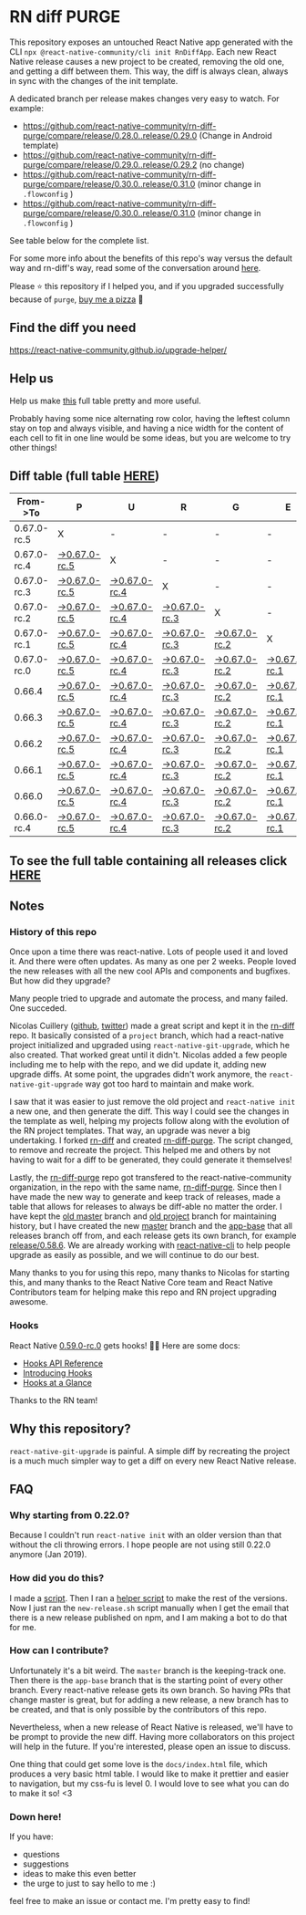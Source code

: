 # RN diff PURGE

This repository exposes an untouched React Native app generated with the CLI
`npx @react-native-community/cli init RnDiffApp`. Each new React Native release causes a new project to be created, removing the old one, and getting a diff between them. This way, the diff is always clean, always in sync with the changes of the init template.

A dedicated branch per release makes changes very easy
to watch. For example:

* https://github.com/react-native-community/rn-diff-purge/compare/release/0.28.0..release/0.29.0
(Change in Android template)
* https://github.com/react-native-community/rn-diff-purge/compare/release/0.29.0..release/0.29.2
(no change)
* https://github.com/react-native-community/rn-diff-purge/compare/release/0.30.0..release/0.31.0
(minor change in `.flowconfig` )
* https://github.com/react-native-community/rn-diff-purge/compare/release/0.30.0..release/0.31.0
(minor change in `.flowconfig` )

See table below for the complete list.

For some more info about the benefits of this repo's way versus the default way and rn-diff's way, read some of the conversation around [here](https://github.com/react-native-community/discussions-and-proposals/issues/68#issuecomment-452227478).

Please :star: this repository if I helped you, and if you upgraded successfully because of `purge`, [buy me a pizza](https://www.buymeacoffee.com/pvinis) :pizza:

## Find the diff you need
https://react-native-community.github.io/upgrade-helper/

## Help us
Help us make [this](https://react-native-community.github.io/rn-diff-purge) full table pretty and more useful.

Probably having some nice alternating row color, having the leftest column stay on top and always visible, and having a nice width for the content of each cell to fit in one line would be some ideas, but you are welcome to try other things!

## Diff table (full table [HERE](https://react-native-community.github.io/rn-diff-purge/))

| From->To    | P                                                                                                                         | U                                                                                                                         | R                                                                                                                         | G                                                                                                                         | E                                                                                                                         |                                                                                                                           | T                                                                                                               | I                                                                                                               | M                                                                                                               | E                                                                                                               | !                                                                                                               | !   |
| ----------- | ------------------------------------------------------------------------------------------------------------------------- | ------------------------------------------------------------------------------------------------------------------------- | ------------------------------------------------------------------------------------------------------------------------- | ------------------------------------------------------------------------------------------------------------------------- | ------------------------------------------------------------------------------------------------------------------------- | ------------------------------------------------------------------------------------------------------------------------- | --------------------------------------------------------------------------------------------------------------- | --------------------------------------------------------------------------------------------------------------- | --------------------------------------------------------------------------------------------------------------- | --------------------------------------------------------------------------------------------------------------- | --------------------------------------------------------------------------------------------------------------- | --- |
| 0.67.0-rc.5 | X                                                                                                                         | -                                                                                                                         | -                                                                                                                         | -                                                                                                                         | -                                                                                                                         | -                                                                                                                         | -                                                                                                               | -                                                                                                               | -                                                                                                               | -                                                                                                               | -                                                                                                               | -   |
| 0.67.0-rc.4 | [->0.67.0-rc.5](https://github.com/react-native-community/rn-diff-purge/compare/release/0.67.0-rc.4..release/0.67.0-rc.5) | X                                                                                                                         | -                                                                                                                         | -                                                                                                                         | -                                                                                                                         | -                                                                                                                         | -                                                                                                               | -                                                                                                               | -                                                                                                               | -                                                                                                               | -                                                                                                               | -   |
| 0.67.0-rc.3 | [->0.67.0-rc.5](https://github.com/react-native-community/rn-diff-purge/compare/release/0.67.0-rc.3..release/0.67.0-rc.5) | [->0.67.0-rc.4](https://github.com/react-native-community/rn-diff-purge/compare/release/0.67.0-rc.3..release/0.67.0-rc.4) | X                                                                                                                         | -                                                                                                                         | -                                                                                                                         | -                                                                                                                         | -                                                                                                               | -                                                                                                               | -                                                                                                               | -                                                                                                               | -                                                                                                               | -   |
| 0.67.0-rc.2 | [->0.67.0-rc.5](https://github.com/react-native-community/rn-diff-purge/compare/release/0.67.0-rc.2..release/0.67.0-rc.5) | [->0.67.0-rc.4](https://github.com/react-native-community/rn-diff-purge/compare/release/0.67.0-rc.2..release/0.67.0-rc.4) | [->0.67.0-rc.3](https://github.com/react-native-community/rn-diff-purge/compare/release/0.67.0-rc.2..release/0.67.0-rc.3) | X                                                                                                                         | -                                                                                                                         | -                                                                                                                         | -                                                                                                               | -                                                                                                               | -                                                                                                               | -                                                                                                               | -                                                                                                               | -   |
| 0.67.0-rc.1 | [->0.67.0-rc.5](https://github.com/react-native-community/rn-diff-purge/compare/release/0.67.0-rc.1..release/0.67.0-rc.5) | [->0.67.0-rc.4](https://github.com/react-native-community/rn-diff-purge/compare/release/0.67.0-rc.1..release/0.67.0-rc.4) | [->0.67.0-rc.3](https://github.com/react-native-community/rn-diff-purge/compare/release/0.67.0-rc.1..release/0.67.0-rc.3) | [->0.67.0-rc.2](https://github.com/react-native-community/rn-diff-purge/compare/release/0.67.0-rc.1..release/0.67.0-rc.2) | X                                                                                                                         | -                                                                                                                         | -                                                                                                               | -                                                                                                               | -                                                                                                               | -                                                                                                               | -                                                                                                               | -   |
| 0.67.0-rc.0 | [->0.67.0-rc.5](https://github.com/react-native-community/rn-diff-purge/compare/release/0.67.0-rc.0..release/0.67.0-rc.5) | [->0.67.0-rc.4](https://github.com/react-native-community/rn-diff-purge/compare/release/0.67.0-rc.0..release/0.67.0-rc.4) | [->0.67.0-rc.3](https://github.com/react-native-community/rn-diff-purge/compare/release/0.67.0-rc.0..release/0.67.0-rc.3) | [->0.67.0-rc.2](https://github.com/react-native-community/rn-diff-purge/compare/release/0.67.0-rc.0..release/0.67.0-rc.2) | [->0.67.0-rc.1](https://github.com/react-native-community/rn-diff-purge/compare/release/0.67.0-rc.0..release/0.67.0-rc.1) | X                                                                                                                         | -                                                                                                               | -                                                                                                               | -                                                                                                               | -                                                                                                               | -                                                                                                               | -   |
| 0.66.4      | [->0.67.0-rc.5](https://github.com/react-native-community/rn-diff-purge/compare/release/0.66.4..release/0.67.0-rc.5)      | [->0.67.0-rc.4](https://github.com/react-native-community/rn-diff-purge/compare/release/0.66.4..release/0.67.0-rc.4)      | [->0.67.0-rc.3](https://github.com/react-native-community/rn-diff-purge/compare/release/0.66.4..release/0.67.0-rc.3)      | [->0.67.0-rc.2](https://github.com/react-native-community/rn-diff-purge/compare/release/0.66.4..release/0.67.0-rc.2)      | [->0.67.0-rc.1](https://github.com/react-native-community/rn-diff-purge/compare/release/0.66.4..release/0.67.0-rc.1)      | [->0.67.0-rc.0](https://github.com/react-native-community/rn-diff-purge/compare/release/0.66.4..release/0.67.0-rc.0)      | X                                                                                                               | -                                                                                                               | -                                                                                                               | -                                                                                                               | -                                                                                                               | -   |
| 0.66.3      | [->0.67.0-rc.5](https://github.com/react-native-community/rn-diff-purge/compare/release/0.66.3..release/0.67.0-rc.5)      | [->0.67.0-rc.4](https://github.com/react-native-community/rn-diff-purge/compare/release/0.66.3..release/0.67.0-rc.4)      | [->0.67.0-rc.3](https://github.com/react-native-community/rn-diff-purge/compare/release/0.66.3..release/0.67.0-rc.3)      | [->0.67.0-rc.2](https://github.com/react-native-community/rn-diff-purge/compare/release/0.66.3..release/0.67.0-rc.2)      | [->0.67.0-rc.1](https://github.com/react-native-community/rn-diff-purge/compare/release/0.66.3..release/0.67.0-rc.1)      | [->0.67.0-rc.0](https://github.com/react-native-community/rn-diff-purge/compare/release/0.66.3..release/0.67.0-rc.0)      | [->0.66.4](https://github.com/react-native-community/rn-diff-purge/compare/release/0.66.3..release/0.66.4)      | X                                                                                                               | -                                                                                                               | -                                                                                                               | -                                                                                                               | -   |
| 0.66.2      | [->0.67.0-rc.5](https://github.com/react-native-community/rn-diff-purge/compare/release/0.66.2..release/0.67.0-rc.5)      | [->0.67.0-rc.4](https://github.com/react-native-community/rn-diff-purge/compare/release/0.66.2..release/0.67.0-rc.4)      | [->0.67.0-rc.3](https://github.com/react-native-community/rn-diff-purge/compare/release/0.66.2..release/0.67.0-rc.3)      | [->0.67.0-rc.2](https://github.com/react-native-community/rn-diff-purge/compare/release/0.66.2..release/0.67.0-rc.2)      | [->0.67.0-rc.1](https://github.com/react-native-community/rn-diff-purge/compare/release/0.66.2..release/0.67.0-rc.1)      | [->0.67.0-rc.0](https://github.com/react-native-community/rn-diff-purge/compare/release/0.66.2..release/0.67.0-rc.0)      | [->0.66.4](https://github.com/react-native-community/rn-diff-purge/compare/release/0.66.2..release/0.66.4)      | [->0.66.3](https://github.com/react-native-community/rn-diff-purge/compare/release/0.66.2..release/0.66.3)      | X                                                                                                               | -                                                                                                               | -                                                                                                               | -   |
| 0.66.1      | [->0.67.0-rc.5](https://github.com/react-native-community/rn-diff-purge/compare/release/0.66.1..release/0.67.0-rc.5)      | [->0.67.0-rc.4](https://github.com/react-native-community/rn-diff-purge/compare/release/0.66.1..release/0.67.0-rc.4)      | [->0.67.0-rc.3](https://github.com/react-native-community/rn-diff-purge/compare/release/0.66.1..release/0.67.0-rc.3)      | [->0.67.0-rc.2](https://github.com/react-native-community/rn-diff-purge/compare/release/0.66.1..release/0.67.0-rc.2)      | [->0.67.0-rc.1](https://github.com/react-native-community/rn-diff-purge/compare/release/0.66.1..release/0.67.0-rc.1)      | [->0.67.0-rc.0](https://github.com/react-native-community/rn-diff-purge/compare/release/0.66.1..release/0.67.0-rc.0)      | [->0.66.4](https://github.com/react-native-community/rn-diff-purge/compare/release/0.66.1..release/0.66.4)      | [->0.66.3](https://github.com/react-native-community/rn-diff-purge/compare/release/0.66.1..release/0.66.3)      | [->0.66.2](https://github.com/react-native-community/rn-diff-purge/compare/release/0.66.1..release/0.66.2)      | X                                                                                                               | -                                                                                                               | -   |
| 0.66.0      | [->0.67.0-rc.5](https://github.com/react-native-community/rn-diff-purge/compare/release/0.66.0..release/0.67.0-rc.5)      | [->0.67.0-rc.4](https://github.com/react-native-community/rn-diff-purge/compare/release/0.66.0..release/0.67.0-rc.4)      | [->0.67.0-rc.3](https://github.com/react-native-community/rn-diff-purge/compare/release/0.66.0..release/0.67.0-rc.3)      | [->0.67.0-rc.2](https://github.com/react-native-community/rn-diff-purge/compare/release/0.66.0..release/0.67.0-rc.2)      | [->0.67.0-rc.1](https://github.com/react-native-community/rn-diff-purge/compare/release/0.66.0..release/0.67.0-rc.1)      | [->0.67.0-rc.0](https://github.com/react-native-community/rn-diff-purge/compare/release/0.66.0..release/0.67.0-rc.0)      | [->0.66.4](https://github.com/react-native-community/rn-diff-purge/compare/release/0.66.0..release/0.66.4)      | [->0.66.3](https://github.com/react-native-community/rn-diff-purge/compare/release/0.66.0..release/0.66.3)      | [->0.66.2](https://github.com/react-native-community/rn-diff-purge/compare/release/0.66.0..release/0.66.2)      | [->0.66.1](https://github.com/react-native-community/rn-diff-purge/compare/release/0.66.0..release/0.66.1)      | X                                                                                                               | -   |
| 0.66.0-rc.4 | [->0.67.0-rc.5](https://github.com/react-native-community/rn-diff-purge/compare/release/0.66.0-rc.4..release/0.67.0-rc.5) | [->0.67.0-rc.4](https://github.com/react-native-community/rn-diff-purge/compare/release/0.66.0-rc.4..release/0.67.0-rc.4) | [->0.67.0-rc.3](https://github.com/react-native-community/rn-diff-purge/compare/release/0.66.0-rc.4..release/0.67.0-rc.3) | [->0.67.0-rc.2](https://github.com/react-native-community/rn-diff-purge/compare/release/0.66.0-rc.4..release/0.67.0-rc.2) | [->0.67.0-rc.1](https://github.com/react-native-community/rn-diff-purge/compare/release/0.66.0-rc.4..release/0.67.0-rc.1) | [->0.67.0-rc.0](https://github.com/react-native-community/rn-diff-purge/compare/release/0.66.0-rc.4..release/0.67.0-rc.0) | [->0.66.4](https://github.com/react-native-community/rn-diff-purge/compare/release/0.66.0-rc.4..release/0.66.4) | [->0.66.3](https://github.com/react-native-community/rn-diff-purge/compare/release/0.66.0-rc.4..release/0.66.3) | [->0.66.2](https://github.com/react-native-community/rn-diff-purge/compare/release/0.66.0-rc.4..release/0.66.2) | [->0.66.1](https://github.com/react-native-community/rn-diff-purge/compare/release/0.66.0-rc.4..release/0.66.1) | [->0.66.0](https://github.com/react-native-community/rn-diff-purge/compare/release/0.66.0-rc.4..release/0.66.0) | X   |

## To see the full table containing all releases click [HERE](https://react-native-community.github.io/rn-diff-purge/)

## Notes

### History of this repo

Once upon a time there was react-native. Lots of people used it and loved it. And there were often updates. As many as one per 2 weeks. People loved the new releases with all the new cool APIs and components and bugfixes. But how did they upgrade?

Many people tried to upgrade and automate the process, and many failed. One succeded.

Nicolas Cuillery ([github](https://github.com/ncuillery), [twitter](https://twitter.com/ncuillery)) made a great script and kept it in the [rn-diff](https://github.com/ncuillery/rn-diff) repo. It basically consisted of a `project` branch, which had a react-native project initialized and upgraded using `react-native-git-upgrade`, which he also created. That worked great until it didn't. Nicolas added a few people including me to help with the repo, and we did update it, adding new upgrade diffs. At some point, the upgrades didn't work anymore, the `react-native-git-upgrade` way got too hard to maintain and make work.

I saw that it was easier to just remove the old project and `react-native init` a new one, and then generate the diff. This way I could see the changes in the template as well, helping my projects follow along with the evolution of the RN project templates. That way, an upgrade was never a big undertaking. I forked [rn-diff](https://github.com/ncuillery/rn-diff) and created [rn-diff-purge](https://github.com/react-native-community/rn-diff-purge). The script changed, to remove and recreate the project. This helped me and others by not having to wait for a diff to be generated, they could generate it themselves!

Lastly, the [rn-diff-purge](https://github.com/react-native-community/rn-diff-purge) repo got transfered to the react-native-community organization, in the repo with the same name, [rn-diff-purge](https://github.com/react-native-community/rn-diff-purge). Since then I have made the new way to generate and keep track of releases, made a table that allows for releases to always be diff-able no matter the order. I have kept the [old master](https://github.com/react-native-community/rn-diff-purge/tree/old/master) branch and [old project](https://github.com/react-native-community/rn-diff-purge/tree/old/project) branch for maintaining history, but I have created the new [master](https://github.com/react-native-community/rn-diff-purge/tree/master) branch and the [app-base](https://github.com/react-native-community/rn-diff-purge/tree/app-base) that all releases branch off from, and each release gets its own branch, for example [release/0.58.6](https://github.com/react-native-community/rn-diff-purge/tree/release/0.58.6). We are already working with [react-native-cli](https://github.com/react-native-community/react-native-cli) to help people upgrade as easily as possible, and we will continue to do our best.

Many thanks to you for using this repo, many thanks to Nicolas for starting this, and many thanks to the React Native Core team and React Native Contributors team for helping make this repo and RN project upgrading awesome.

### Hooks
React Native [0.59.0-rc.0](https://github.com/react-native-community/rn-diff-purge#version-changes) gets hooks! 🎉🥳
Here are some docs:
- [Hooks API Reference](https://reactjs.org/docs/hooks-reference.html)
- [Introducing Hooks](https://reactjs.org/docs/hooks-intro.html)
- [Hooks at a Glance](https://reactjs.org/docs/hooks-overview.html)

Thanks to the RN team!

## Why this repository?
`react-native-git-upgrade` is painful. A simple diff by recreating the project is a much much simpler way to get a diff on every new React Native release.

## FAQ

### Why starting from 0.22.0?

Because I couldn't run `react-native init` with an older version than that without the cli throwing errors. I hope people are not using still 0.22.0 anymore (Jan 2019).

### How did you do this?

I made a [script](https://github.com/react-native-community/rn-diff-purge/blob/master/new-release.sh). Then I ran a [helper script](https://github.com/react-native-community/rn-diff-purge/blob/master/new-release.sh) to make the rest of the versions.
Now I just ran the `new-release.sh` script manually when I get the email that there is a new release published on npm, and I am making a bot to do that for me.

### How can I contribute?

Unfortunately it's a bit weird. The `master` branch is the keeping-track one. Then there is the `app-base` branch that is the starting point of every other branch. Every react-native release gets its own branch. So having PRs that change master is great, but for adding a new release, a new branch has to be created, and that is only possible by the contributors of this repo.

Nevertheless, when a new release of React Native is released, we'll have to be prompt to provide
the new diff. Having more collaborators on this project will help in the future. If you're interested, please open an issue to discuss.

One thing that could get some love is the `docs/index.html` file, which produces a very basic html table. I would like to make it prettier and easier to navigation, but my css-fu is level 0. I would love to see what you can do to make it so! <3

### Down here!

If you have:
- questions
- suggestions
- ideas to make this even better
- the urge to just to say hello to me :)

feel free to make an issue or contact me. I'm pretty easy to find!
